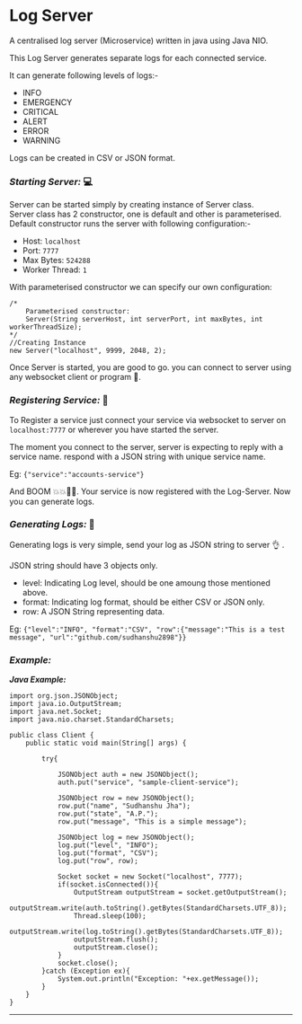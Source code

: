 # Log Server #

A centralised log server (Microservice) written in java using Java NIO.

This Log Server generates separate logs for each connected service.

It can generate following levels of logs:-

* INFO 
* EMERGENCY 
* CRITICAL 
* ALERT 
* ERROR
* WARNING

Logs can be created in CSV or JSON format.

### *Starting Server:* 💻 ###

Server can be started simply by creating instance of Server class.  
Server class has 2 constructor, one is default and other is parameterised.  
Default constructor runs the server with following configuration:-
* Host: `localhost`
* Port: `7777`
* Max Bytes: `524288`
* Worker Thread: `1`

With parameterised constructor we can specify our own configuration:

```
/*
    Parameterised constructor:
    Server(String serverHost, int serverPort, int maxBytes, int workerThreadSize);
*/
//Creating Instance
new Server("localhost", 9999, 2048, 2);

```

Once Server is started, you are good to go.
you can connect to server using any websocket client or program 🎉.

### *Registering Service:* 🔗 ###
To Register a service just connect your service via websocket to server on `localhost:7777` or wherever you have started the server.

The moment you connect to the server, server is expecting to reply with a service name. respond with a JSON string with unique service name.    

Eg: `{"service":"accounts-service"}`

And BOOM 💥💥🎉🎉. Your service is now registered with the Log-Server. Now you can generate logs.

### *Generating Logs:* 📝 ###
Generating logs is very simple, send your log as JSON string to server 👌 .

JSON string should have 3 objects only.
* level: Indicating Log level, should be one amoung those mentioned above.
* format: Indicating log format, should be either CSV or JSON only.
* row: A JSON String representing data.

Eg: `{"level":"INFO", "format":"CSV", "row":{"message":"This is a test message", "url":"github.com/sudhanshu2898"}}`

### *Example:* ###

___Java Example:___

```
import org.json.JSONObject;
import java.io.OutputStream;
import java.net.Socket;
import java.nio.charset.StandardCharsets;

public class Client {
    public static void main(String[] args) {
        
        try{
        
            JSONObject auth = new JSONObject();
            auth.put("service", "sample-client-service");

            JSONObject row = new JSONObject();
            row.put("name", "Sudhanshu Jha");
            row.put("state", "A.P.");
            row.put("message", "This is a simple message");

            JSONObject log = new JSONObject();
            log.put("level", "INFO");
            log.put("format", "CSV");
            log.put("row", row);

            Socket socket = new Socket("localhost", 7777);
            if(socket.isConnected()){
                OutputStream outputStream = socket.getOutputStream();
                outputStream.write(auth.toString().getBytes(StandardCharsets.UTF_8));
                Thread.sleep(100);
                outputStream.write(log.toString().getBytes(StandardCharsets.UTF_8));
                outputStream.flush();
                outputStream.close();
            }
            socket.close();
        }catch (Exception ex){
            System.out.println("Exception: "+ex.getMessage());
        }
    }
}
```
***
